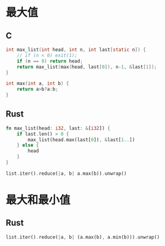 # 最大值

## C

```c
int max_list(int head, int n, int last[static n]) {
    // if (n < 0) exit(1);
    if (n == 0) return head;
    return max_list(max(head, last[0]), n-1, &last[1]);
}

int max(int a, int b) {
    return a>b?a:b;
}
```

## Rust

```rust
fn max_list(head: i32, last: &[i32]) {
    if last.len() > 0 {
        max_list(head.max(last[0]), &last[1..])
    } else {
        head
    }
}
```

```rust
list.iter().reduce(|a, b| a.max(b)).unwrap()
```

# 最大和最小值

## Rust

```rust
list.iter().reduce(|a, b| (a.max(b), a.min(b))).unwrap()
```

